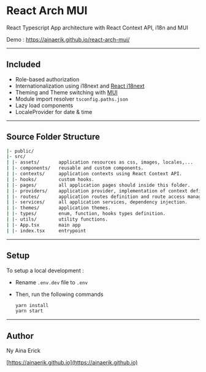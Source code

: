 # React Arch MUI

React Typescript App architecture with React Context API, i18n and MUI

Demo : https://ainaerik.github.io/react-arch-mui/

---

## Included

- Role-based authorization
- Internationalization using i18next and [React i18next](https://react.i18next.com/)
- Theming and Theme switching with [MUI](https://mui.com)
- Module import resolver `tsconfig.paths.json`
- Lazy load components
- LocaleProvider for date & time

---

## Source Folder Structure

```sh
|- public/
|- src/
| |- assets/       application resources as css, images, locales,...
| |- components/   reusable and custom components.
| |- contexts/     application contexts using React Context API.
| |- hooks/        custom hooks.
| |- pages/        all application pages should inside this folder.
| |- providers/    application provider, implementation of context defined in `contexts/` folder.
| |- routes/       application routes definition and route access management.
| |- services/     all application services, dependency injection.
| |- themes/       application themes.
| |- types/        enum, function, hooks types definition.
| |- utils/        utility functions.
| |- App.tsx       main app
| |- index.tsx     entrypoint
```

---

## Setup

To setup a local development :

- Rename `.env.dev` file to `.env`

- Then, run the following commands

  ```sh
  yarn install
  yarn start
  ```

---

## Author

Ny Aina Erick

[https://ainaerik.github.io](https://ainaerik.github.io)
